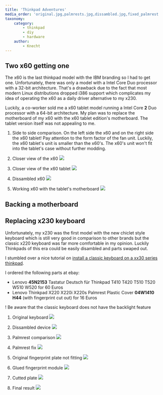 ```yaml
---
title: 'Thinkpad Adventures'
media_order: 'original.jpg,palmrests.jpg,dissambled.jpg,fixed_palmrest.jpg,fingerprint-plate.jpg,glued.jpg,cutted.jpg,final.jpg,sidetoside.jpg,tablet.jpg,x60.jpg,dissambled-x60.jpg,workingx60.jpg'
taxonomy:
    category:
        - thinkpad
        - diy
        - hardware
    author:
        - Knecht
---
```


## Two x60 getting one

The x60 is the last thinkpad model with the IBM branding so I had to get one. Unfortunately, there was only a model with a Intel Core Duo processor with a 32-bit architecture. That's a drawback due to the fact that most modern Linux distributions dropped i386 support which complicates my idea of operating the x60 as a daily driver alternative to my x230.

Luckily, a co-worker sold me a x60 tablet model running a Intel Core **2** Duo processor with a 64-bit architecture. My plan was to replace the motherboard of my x60 with the x60 tablet edition's motherboard. The tablet version itself was not appealing to me.

1. Side to side comparison. On the left side the x60 and on the right side the x60 tablet! Pay attention to the form factor of the fan unit. Luckily, the x60 tablet's unit is smaller than the x60's. The x60's unit won't fit into the tablet's case without further modding.
[](sidetoside.jpg?thumbnail=media&link&display=thumbnail&cropResize=300,300)

1. Closer view of the x60
![](x60.jpg?link&display=thumbnail&cropResize=300,300)

1. Closer view of the x60 tablet
![](tablet.jpg?link&display=thumbnail&cropResize=300,300)

1. Dissambled x60
![](dissambled-x60.jpg?link&display=thumbnail&cropResize=300,300)

1. Working x60 with the tablet's motherboard
![](workingx60.jpg?link&display=thumbnail&cropResize=300,300)


## Backing a motherboard

## Replacing x230 keyboard

Unfortunately, my x230 was the first model with the new chiclet style keyboard which is still very good in comparison to other brands but the classic x220 keyboard was far more comfortable in my opinion. Luckily Thinkpads of this era could be easily disambled and parts swaped out.

I stumbled over a nice tutorial on [install a classic keyboard on a xx30 series thinkpad](http://www.thinkwiki.org/wiki/Install_Classic_Keyboard_on_xx30_Series_ThinkPads).

I ordered the following parts at ebay:
-  Lenovo **45N2153** Tastatur Deutsch für Thinkpad T410 T420 T510 T520 W510 W520 for 60 Euros
-  Lenovo Thinkpad X220 X220i X220s Palmrest Plastic Cover **04W1410 H44** (with fingerprint cut out) for 16 Euros

! Be aware that the classic keyboard does not have the backlight feature

1. Original keyboard
![](original.jpg?link&display=thumbnail&cropResize=300,300)

1. Dissambled device
![](dissambled.jpg?link&display=thumbnail&cropResize=300,300)

1. Palmrest comparison 
![](palmrests.jpg?link&display=thumbnail&cropResize=300,300)

1. Palmrest fix
![](fixed_palmrest.jpg?link&display=thumbnail&cropResize=300,300)

1. Original fingerprint plate not fitting
![](fingerprint-plate.jpg?link&display=thumbnail&cropResize=300,300)

1. Glued fingerprint module
![](glued.jpg?link&display=thumbnail&cropResize=300,300)

1. Cutted plate
![](cutted.jpg?link&display=thumbnail&cropResize=300,300)

1. Final result
![](final.jpg?link&display=thumbnail&cropResize=300,300)